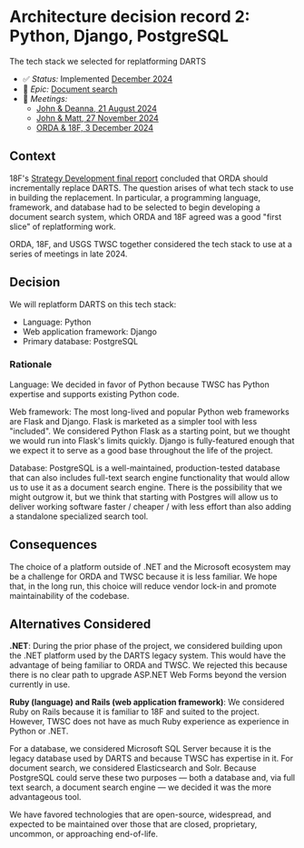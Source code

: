 # Architecture decision record 2: Python, Django, PostgreSQL

The tech stack we selected for replatforming DARTS

* :white_check_mark: _Status:_ Implemented [December 2024](https://github.com/DOI-OS-ORDA/DARTS/commit/1858055b77cc9f840480fb4f9ddfe0314e0992ec)
* :ticket: _Epic:_ [Document search](https://github.com/DOI-OS-ORDA/DARTS/milestone/1)
* :busts_in_silhouette: _Meetings:_
    * [John & Deanna, 21 August 2024](https://docs.google.com/document/d/1hiQZG-PVklW5Y-Dk03r9kYafTTdw-Ol9wAq7H5Q2ni0/edit?tab=t.0#heading=h.o4jgj8cu2r4u)
    * [John & Matt, 27 November 2024](https://docs.google.com/document/d/1aI9Ef5yS-mzrNaTyvhhPe3E4PrWliudMGoEw9AWmwtM/)
    * [ORDA & 18F, 3 December 2024](https://docs.google.com/document/d/1hiQZG-PVklW5Y-Dk03r9kYafTTdw-Ol9wAq7H5Q2ni0/edit?tab=t.0#heading=h.wy6rvv8yun23)

## Context

18F's [Strategy Development final report](https://docs.google.com/document/d/1Rjov9MW8LuXyoqMj9ZXNThSpbCJx4F1BE7Siluc6obg/) concluded that ORDA should incrementally replace DARTS. The question arises of what tech stack to use in building the replacement. In particular, a programming language, framework, and database had to be selected to begin developing a document search system, which ORDA and 18F agreed was a good "first slice" of replatforming work.

ORDA, 18F, and USGS TWSC together considered the tech stack to use at a series of meetings in late 2024.

## Decision

We will replatform DARTS on this tech stack:
* Language: Python
* Web application framework: Django
* Primary database: PostgreSQL
### Rationale

Language: We decided in favor of Python because TWSC has Python expertise and supports existing Python code.

Web framework: The most long-lived and popular Python web frameworks are Flask and Django. Flask is marketed as a simpler tool with less "included". We considered Python Flask as a starting point, but we thought we would run into Flask's limits quickly. Django is fully-featured enough that we expect it to serve as a good base throughout the life of the project.

Database: PostgreSQL is a well-maintained, production-tested database that can also includes full-text search engine functionality that would allow us to use it as a document search engine. There is the possibility that we might outgrow it, but we think that starting with Postgres will allow us to deliver working software faster / cheaper / with less effort than also adding a standalone specialized search tool.
## Consequences

The choice of a platform outside of .NET and the Microsoft ecosystem may be a challenge for ORDA and TWSC because it is less familiar. We hope that, in the long run, this choice will reduce vendor lock-in and promote maintainability of the codebase.

## Alternatives Considered

**.NET**: During the prior phase of the project, we considered building upon the .NET platform used by the DARTS legacy system. This would have the advantage of being familiar to ORDA and TWSC. We rejected this because there is no clear path to upgrade ASP.NET Web Forms beyond the version currently in use.

**Ruby (language) and Rails (web application framework)**: We considered Ruby on Rails because it is familiar to 18F and suited to the project. However, TWSC does not have as much Ruby experience as experience in Python or .NET.

For a database, we considered Microsoft SQL Server because it is the legacy database used by DARTS and because TWSC has expertise in it. For document search, we considered Elasticsearch and Solr. Because PostgreSQL could serve these two purposes &mdash; both a database and, via full text search, a document search engine &mdash; we decided it was the more advantageous tool.

We have favored technologies that are open-source, widespread, and expected to be maintained over those that are closed, proprietary, uncommon, or approaching end-of-life.
